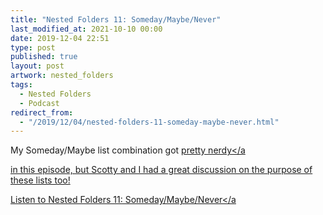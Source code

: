 ```yaml
---
title: "Nested Folders 11: Someday/Maybe/Never"
last_modified_at: 2021-10-10 00:00
date: 2019-12-04 22:51
type: post
published: true
layout: post
artwork: nested_folders
tags:
  - Nested Folders
  - Podcast
redirect_from:
  - "/2019/12/04/nested-folders-11-someday-maybe-never.html"
---
```



  My Someday/Maybe list combination got <a
    href="https://rosemaryorchard.com/blog/keeping-track-of-my-someday-maybe-tasks-with-git/"
    >pretty nerdy</a
  >
  in this episode, but Scotty and I had a great discussion on the purpose of
  these lists too!  

<!--more-->

  <a
    href="https://nestedfolderspodcast.com/podcast/episode-11-someday-maybe-never/"
    >Listen to Nested Folders 11: Someday/Maybe/Never</a
  >  
